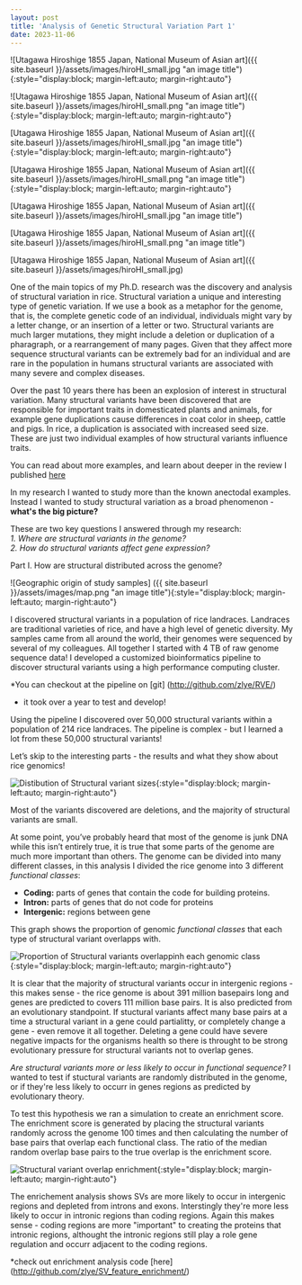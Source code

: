 ```yaml
---
layout: post
title: 'Analysis of Genetic Structural Variation Part 1'
date: 2023-11-06
---
```


![Utagawa Hiroshige 1855 Japan, National Museum of Asian art]({{ site.baseurl }}/assets/images/hiroHI_small.jpg "an image title"){:style="display:block; margin-left:auto; margin-right:auto"}

![Utagawa Hiroshige 1855 Japan, National Museum of Asian art]({{ site.baseurl }}/assets/images/hiroHI_small.png "an image title"){:style="display:block; margin-left:auto; margin-right:auto"}

[Utagawa Hiroshige 1855 Japan, National Museum of Asian art]({{ site.baseurl }}/assets/images/hiroHI_small.jpg "an image title"){:style="display:block; margin-left:auto; margin-right:auto"}

[Utagawa Hiroshige 1855 Japan, National Museum of Asian art]({{ site.baseurl }}/assets/images/hiroHI_small.png "an image title"){:style="display:block; margin-left:auto; margin-right:auto"}

[Utagawa Hiroshige 1855 Japan, National Museum of Asian art]({{ site.baseurl }}/assets/images/hiroHI_small.jpg "an image title")

[Utagawa Hiroshige 1855 Japan, National Museum of Asian art]({{ site.baseurl }}/assets/images/hiroHI_small.png "an image title")

[Utagawa Hiroshige 1855 Japan, National Museum of Asian art]({{ site.baseurl }}/assets/images/hiroHI_small.jpg)

One of the main topics of my Ph.D. research was the discovery and analysis of structural variation in rice. Structural variation a unique and interesting type of genetic variation. If we use a book as a metaphor for the genome, that is, the complete genetic code of an individual, individuals might vary by a letter change, or an insertion of a letter or two. Structural variants are much larger mutations, they might include a deletion or duplication of a pharagraph, or a rearrangement of many pages. Given that they affect more sequence structural variants can be extremely bad for an individual and are rare in the population in humans structural variants are associated with many severe and complex diseases.

Over the past 10 years there has been an explosion of interest in structural variation. Many structural variants have been discovered that are responsible for important traits in domesticated plants and animals, for example gene duplications cause differences in coat color in sheep, cattle and pigs. In rice, a duplication is associated with increased seed size. These are just two individual examples of how structural variants influence traits. 

You can read about more examples, and learn about deeper in the review I published
[here](https://www.cell.com/trends/plant-science/fulltext/S1360-1385(19)30015-9?_returnURL=https%3A%2F%2Flinkinghub.elsevier.com%2Fretrieve%2Fpii%2FS1360138519300159%3Fshowall%3Dtrue#secsect0040)

In my research I wanted to study more than the known anectodal examples. Instead I wanted to study structural variation as a broad phenomenon - **what's the big picture?**

These are two key questions I answered through my research:  
*1. Where are structural variants in the genome?*  
*2. How do structural variants affect gene expression?*

Part I. How are structural distributed across the genome?

![Geographic origin of study samples] ({{ site.baseurl }}/assets/images/map.png "an image title"){:style="display:block; margin-left:auto; margin-right:auto"}

I discovered structural variants in a population of rice landraces. Landraces are traditional varieties of rice, and have a high level of genetic diversity. My samples came from all around the world, their genomes were sequenced by several of my colleagues. All together I started with 4 TB of raw genome sequence data! I developed a customized bioinformatics pipeline to discover structural variants using a high performance computing cluster.  

*You can checkout at the pipeline on
[git] (http://github.com/zlye/RVE/)
- it took over a year to test and develop!

Using the pipeline I discovered over 50,000 structural variants within a population of 214 rice landraces. The pipeline is complex - but I learned a lot from these 50,000 structural variants!

Let’s skip to the interesting parts - the results and what they show about rice genomics!

![Distibution of Structural variant sizes]({{site.baseurl}}/assets/images/Size_dist.png){:style="display:block; margin-left:auto; margin-right:auto"}

Most of the variants discovered are deletions, and the majority of structural variants are small.

At some point, you’ve probably heard that most of the genome is junk DNA while this isn’t entirely true, it is true that some parts of the genome are much more important than others.
The genome can be divided into many different classes, in this analysis I divided the rice genome into 3 different _functional classes_:
 - **Coding:** parts of genes that contain the code for building proteins. 
 - **Intron:** parts of genes that do not code for proteins
 - **Intergenic:** regions between gene

This graph shows the proportion of genomic _functional classes_ that each type of structural variant overlapps with. 

![Proportion of Structural variants overlappinh each genomic class]({{site.baseurl}}/assets/images/Fractions_post.png){:style="display:block; margin-left:auto; margin-right:auto"}

It is clear that the majority of structural variants occur in intergenic regions - this makes sense - the rice genome is about 391 million basepairs long and genes are predicted to covers 111 million base pairs. It is also predicted from an evolutionary standpoint. If stuctural variants affect many base pairs at a time a structural variant in a gene could partialitty, or completely change a gene - even remove it all together. Deleting a gene could have severe negative impacts for the organisms health so there is throught to be strong evolutionary pressure for structural variants not to overlap genes.

*Are structural variants more or less likely to occur in functional sequence?*
I wanted to test if stuctural variants are randomly distributed in the genome, or if they're less likely to occurr in genes regions as predicted by evolutionary theory.

To test this hypothesis we ran a simulation to create an enrichment score. The enrichment score is generated by placing the structural variants randomly across the genome 100 times and then calculating the number of base pairs that overlap each functional class. The ratio of the median random overlap base pairs to the true overlap is the enrichment score. 

![Structural variant overlap enrichment]({{site.baseurl}}/images/SV_overlap_enrichment_post.png){:style="display:block; margin-left:auto; margin-right:auto"}

The enrichement analysis shows SVs are more likely to occur in intergenic regions and depleted from introns and exons. Interstingly they're more less likely to occur in intronic regions than coding regions. Again this makes sense - coding regions are more "important" to creating the proteins that intronic regions, althought the intronic regions still play a role gene regulation and occurr adjacent to the coding regions.

*check out enrichment analysis code 
[here] (http://github.com/zlye/SV_feature_enrichment/)
